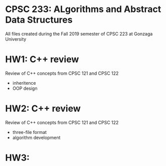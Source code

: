 CPSC 233: ALgorithms and Abstract Data Structures
=================================================
All files created during the Fall 2019 semester of CPSC 223 at Gonzaga University  

# HW1: C++ review
Review of C++ concepts from CPSC 121 and CPSC 122
* inheritence
* OOP design
  
# HW2: C++ review 
Review of C++ concepts from CPSC 121 and CPSC 122
* three-file format
* algorithm development

# HW3: 
